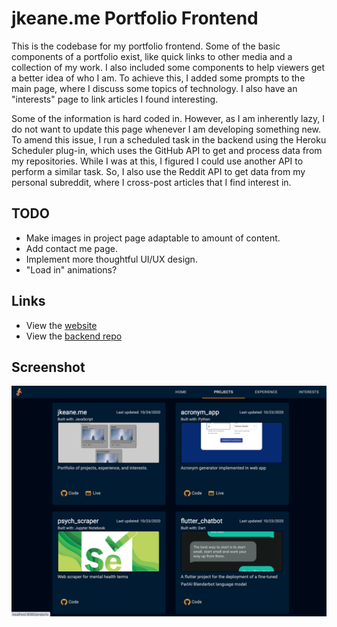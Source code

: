 # jkeane.me Portfolio Frontend

This is the codebase for my portfolio frontend. Some of the basic components of a portfolio exist, like quick links to other media and a collection of my work. I also included some components to help viewers get a better idea of who I am. To achieve this, I added some prompts to the main page, where I discuss some topics of technology. I also have an "interests" page to link articles I found interesting.

Some of the information is hard coded in. However, as I am inherently lazy, I do not want to update this page whenever I am developing something new. To amend this issue, I run a scheduled task in the backend using the Heroku Scheduler plug-in, which uses the GitHub API to get and process data from my repositories. While I was at this, I figured I could use another API to perform a similar task. So, I also use the Reddit API to get data from my personal subreddit, where I cross-post articles that I find interest in.

## TODO

- Make images in project page adaptable to amount of content.
- Add contact me page.
- Implement more thoughtful UI/UX design.
- "Load in" animations?

## Links

- View the [website](http://jakeane.surge.sh/)
- View the [backend repo](https://github.com/jakeane/portfolio_server)

## Screenshot

![website screenshot](https://raw.githubusercontent.com/jakeane/jkeane.me/gh-pages/src/img/portfolio_preview.png)



